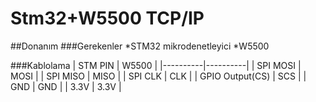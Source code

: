 ﻿# Stm32+W5500 TCP/IP 

##Donanım
###Gerekenler
*STM32 mikrodenetleyici
*W5500

###Kablolama
| STM PIN | W5500 | 
|----------|----------|
| SPI MOSI   | MOSI   | 
| SPI MISO   | MISO   | 
| SPI CLK  |  CLK   | 
| GPIO Output(CS)  |  SCS   | 
| GND   | GND   | 
| 3.3V   | 3.3V   | 
